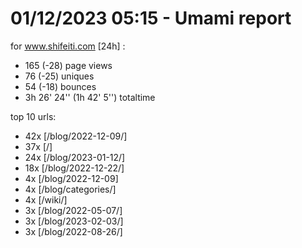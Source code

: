# 01/12/2023 05:15 - Umami report
for www.shifeiti.com [24h] :

 - 165 (-28) page views
 - 76 (-25) uniques
 - 54 (-18) bounces
 - 3h 26' 24'' (1h 42' 5'') totaltime


top 10 urls:
 - 42x [/blog/2022-12-09/]
 - 37x [/]
 - 24x [/blog/2023-01-12/]
 - 18x [/blog/2022-12-22/]
 - 4x [/blog/2022-12-09]
 - 4x [/blog/categories/]
 - 4x [/wiki/]
 - 3x [/blog/2022-05-07/]
 - 3x [/blog/2023-02-03/]
 - 3x [/blog/2022-08-26/]


